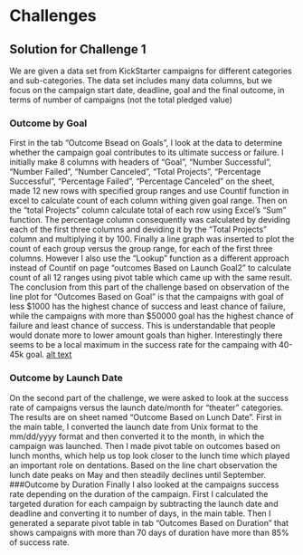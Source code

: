 # Challenges
## Solution for Challenge 1
We are given a data set from KickStarter campaigns for different categories and sub-categories. The data set includes many data columns, but we focus on the campaign start date, deadline, goal and the final outcome, in terms of number of campaigns (not the total pledged value)
### Outcome by Goal
First in the tab “Outcome Bsead on Goals”, I look at the data to determine whether the campaign goal contributes to its ultimate success or failure. I initially make 8 columns with headers of “Goal”, “Number Successful”, “Number Failed”, “Number Canceled”, “Total Projects”, “Percentage Successful”, “Percentage Failed”, “Percentage Canceled” on the sheet, made 12 new rows with specified group ranges and use Countif function in excel to calculate count of each column withing given goal range. Then on the “total Projects” column calculate total of each row using Excel’s “Sum” function. The percentage column consequently was calculated by deviding each of the first three columns and deviding it by the “Total Projects” column and multiplying it by 100. Finally a line graph was inserted to plot the count of each group versus the group range, for each of the first three columns. 
However I also use the “Lookup” function as a different approach instead of Countif on page “outcomes Based on Launch Goal2” to calculate count of all 12 ranges using pivot table which came up with the same result. 
The conclusion from this part of the challenge based on observation of the line plot for “Outcomes Based on Goal” is that the campaigns with goal of less $1000 has the highest chance of success and least chance of failure, while the campaigns with more than $50000 goal has the highest chance of failure and least chance of success. This is understandable that people would donate more to lower amount goals than higher. Interestingly there seems to be a local maximum in the success rate for the campaing with 40-45k goal. 
[alt text](https://github.com/hbostanchi/Challenge-1-UCB/blob/master/outcome%20based%20on%20goal.png)
### Outcome by Launch Date
On the second part of the challenge, we were asked to look at the success rate of campaigns versus the launch date/month for “theater” categories. The results are on sheet  named “Outcome Based on Lunch Date”. First in the main table, I converted the launch date from Unix format to the mm/dd/yyyy format and then converted it to the month, in which the campaign was launched. Then I made pivot table on outcomes based on lunch months, which help us top look closer to the lunch time which played an important role on dentations. Based on the line chart observation the lunch date peaks on May and then steadily declines until September. 
###Outcome by Duration
Finally I also looked at the campaigns success rate depending on the duration of the campaign. First I calculated the targeted duration for each campaign by subtracting the launch date and deadline and converting it to number of days, in the main table. Then I generated a separate pivot table in tab “Outcomes Based on Duration” that shows campaigns with more than 70 days of duration have more than 85% of success rate.  
